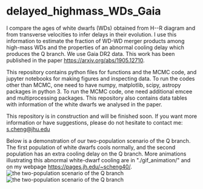 # delayed_highmass_WDs_Gaia
I compare the ages of white dwarfs (WDs) obtained from H--R diagram and from transverse velocities to infer delays in their evolution. I use this information to estimate the fraction of WD-WD merger products among high-mass WDs and the properties of an abnormal cooling delay which produces the Q branch. We use Gaia DR2 data. This work has been published in the paper https://arxiv.org/abs/1905.12710.

This repository contains python files for functions and the MCMC code, and jupyter notebooks for making figures and inspecting data. To run the codes other than MCMC, one need to have numpy, matplotlib, scipy, astropy packages in python 3. To run the MCMC code, one need additional emcee and multiprocessing packages.
This repository also contains data tables with information of the white dwarfs we analysed in the paper. 

This repository is in construction and will be finished soon. If you want more information or have suggestions, please do not hesitate to contact me: s.cheng@jhu.edu

Below is a demonstration of our two-population scenario of the Q branch. The first population of white dwarfs cools normally, and the second population has an extra cooling delay on the Q branch. More animations illustrating this abnormal white-dwarf cooling are in "./gif_animation/" and on my webpage https://pages.jh.edu/~scheng40/.
![the two-population scenario of the Q branch](/gif_animation/gif_green.gif) ![the two-population scenario of the Q branch](/gif_animation/gif_orange.gif)
